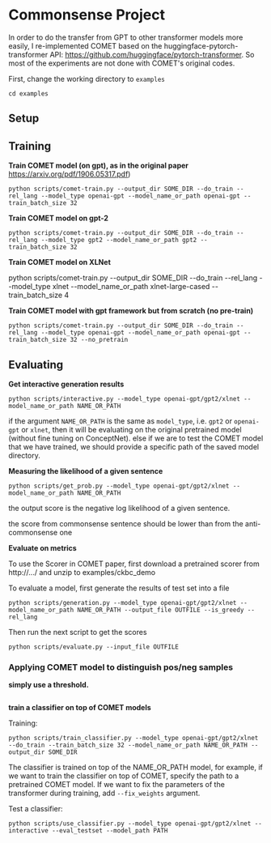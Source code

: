 # Commonsense Project

In order to do the transfer from GPT to other transformer models more easily, I re-implemented COMET based on the huggingface-pytorch-transformer API: https://github.com/huggingface/pytorch-transformer. So most of the experiments are not done with COMET's original codes.

First, change the working directory to `examples`

```
cd examples
```

## Setup

## Training

**Train COMET model (on gpt), as in the original paper** https://arxiv.org/pdf/1906.05317.pdf)

```
python scripts/comet-train.py --output_dir SOME_DIR --do_train --rel_lang --model_type openai-gpt --model_name_or_path openai-gpt --train_batch_size 32
```

**Train COMET model on gpt-2**

```
python scripts/comet-train.py --output_dir SOME_DIR --do_train --rel_lang --model_type gpt2 --model_name_or_path gpt2 --train_batch_size 32
```

**Train COMET model on XLNet**

python scripts/comet-train.py --output_dir SOME_DIR --do_train --rel_lang --model_type xlnet --model_name_or_path xlnet-large-cased --train_batch_size 4

**Train COMET model with gpt framework but from scratch (no pre-train)**

```
python scripts/comet-train.py --output_dir SOME_DIR --do_train --rel_lang --model_type openai-gpt --model_name_or_path openai-gpt --train_batch_size 32 --no_pretrain
```

## Evaluating

**Get interactive generation results**

```
python scripts/interactive.py --model_type openai-gpt/gpt2/xlnet --model_name_or_path NAME_OR_PATH 
```

if the argument `NAME_OR_PATH` is the same as `model_type`, i.e. `gpt2` or `openai-gpt` or `xlnet`, then it will be evaluating on the original pretrained model (without fine tuning on ConceptNet). else if we are to test the COMET model that we have trained, we should provide a specific path of the saved model directory.

**Measuring the likelihood of a given sentence**

```
python scripts/get_prob.py --model_type openai-gpt/gpt2/xlnet --model_name_or_path NAME_OR_PATH 
```

the output score is the negative log likelihood of a given sentence.

the score from commonsense sentence should be lower than from the anti-commonsense one

**Evaluate on metrics**

To use the Scorer in COMET paper, first download a pretrained scorer from http://.../ and unzip to examples/ckbc_demo

To evaluate a model, first generate the results of test set into a file

```
python scripts/generation.py --model_type openai-gpt/gpt2/xlnet --model_name_or_path NAME_OR_PATH --output_file OUTFILE --is_greedy --rel_lang
```

Then run the next script to get the scores

```
python scripts/evaluate.py --input_file OUTFILE
```

### Applying COMET model to distinguish pos/neg samples

**simply use a threshold.**

```

```

**train a classifier on top of COMET models**

Training:
```
python scripts/train_classifier.py --model_type openai-gpt/gpt2/xlnet --do_train --train_batch_size 32 --model_name_or_path NAME_OR_PATH --output_dir SOME_DIR
```
The classifier is trained on top of the NAME_OR_PATH model, for example, if we want to train the classifier on top of COMET, specify the path to a pretrained COMET model. If we want to fix the parameters of the transformer during training, add `--fix_weights` argument.

Test a classifier:
```
python scripts/use_classifier.py --model_type openai-gpt/gpt2/xlnet --interactive --eval_testset --model_path PATH
```









